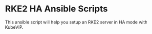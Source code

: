 #  RKE2 HA Ansible Scripts

This ansible script will help you setup an RKE2 server in HA mode with KubeVIP.